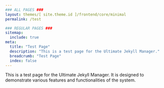 ```yaml
---
### ALL PAGES ###
layout: themes/[ site.theme.id ]/frontend/core/minimal
permalink: /test

### REGULAR PAGES ###
sitemap:
  include: true
meta:
  title: "Test Page"
  description: "This is a test page for the Ultimate Jekyll Manager."
  breadcrumb: "Test Page"
  index: false
---
```


This is a test page for the Ultimate Jekyll Manager. It is designed to demonstrate various features and functionalities of the system.
